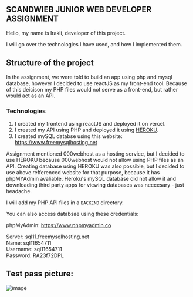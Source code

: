 ## SCANDWIEB JUNIOR WEB DEVELOPER ASSIGNMENT 

Hello, my name is Irakli, developer of this project.

I will go over the technologies I have used, and how I implemented them.

## Structure of the project

In the assignment, we were told to build an app using php and mysql database, however I decided to use reactJS as my front-end tool. Because of this deicison my PHP files would not serve as a front-end, but rather would act as an API.

### Technologies

1) I created my frontend using reactJS and deployed it on vercel.
2) I created my API using PHP and deployed it using [HEROKU](https://dashboard.heroku.com/apps).  
3) I created mySQL databse using this website: https://www.freemysqlhosting.net

Assignment mentioned 000webhost as a hosting service, but I decided to use HEROKU because 000webhost would not allow using PHP files as an API.
Creating database using HEROKU was also possible, but I decided to use above refferenced website for that purpose, because it has phpMYAdmin avaliable. Heroku's mySQL database did not allow it and downloading third party apps for viewing databases was neccesary - just headache.

I will add my PHP API files in a ```BACKEND``` directory.

You can also access databsae using these credentials: 

phpMyAdmin: https://www.phpmyadmin.co

Server: sql11.freemysqlhosting.net <br>
Name: sql11654711 <br>
Username: sql11654711 <br>
Password: RA23f72DPL <br>


## Test pass picture:
![image](https://github.com/irakli182/scandiweb/assets/112957853/602eb86f-ef87-4cf8-973d-f85ee1dc1b92)




